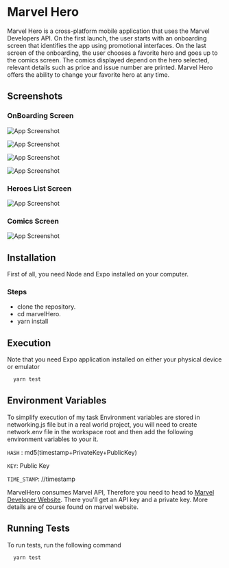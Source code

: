 
# Marvel Hero

Marvel Hero is a cross-platform mobile application that uses the Marvel Developers API. On the first launch, the user starts with an onboarding screen that identifies the app using promotional interfaces. On the last screen of the onboarding, the user chooses a favorite hero and goes up to the comics screen. The comics displayed depend on the hero selected, relevant details such as price and issue number are printed. Marvel Hero offers the ability to change your favorite hero at any time.


  
## Screenshots
### OnBoarding Screen


![App Screenshot](https://user-images.githubusercontent.com/63839876/122284542-9a825f00-cee5-11eb-8223-448ab2ddfa10.png)

![App Screenshot](https://user-images.githubusercontent.com/63839876/122284559-a0784000-cee5-11eb-883f-40f1f231a8dd.png)

![App Screenshot](https://user-images.githubusercontent.com/63839876/122284625-af5ef280-cee5-11eb-9a2e-4cc39ed357e3.png)

![App Screenshot](https://user-images.githubusercontent.com/63839876/122284664-b980f100-cee5-11eb-8b2c-7cf486049683.png)

 ### Heroes List Screen

 ![App Screenshot](https://user-images.githubusercontent.com/63839876/122284687-c00f6880-cee5-11eb-9775-1988eee63de8.png)

 ### Comics Screen

 ![App Screenshot](https://user-images.githubusercontent.com/63839876/122285086-2f855800-cee6-11eb-93b3-abf473fa10ae.png)

## Installation 

First of all, you need Node and Expo installed on your computer.

 ### Steps 
  - clone the repository.
  - cd marvelHero.
  - yarn install

## Execution
 Note that you need Expo application installed on either your physical device or emulator
 
```bash
  yarn test
```
    
## Environment Variables

 To simplify execution of my task Environment variables are stored in networking.js file but in a real world project, you will need to create network.env file in the workspace root and then add the following environment variables to your it.

`HASH` : md5(timestamp+PrivateKey+PublicKey)

`KEY`: Public Key

`TIME_STAMP`: //timestamp

 MarvelHero consumes Marvel API, Therefore you need to head to [Marvel Developer Website](https://developer.marvel.com/). There you'll get an API key and a private key. More details are of course found on marvel website.

  
## Running Tests

To run tests, run the following command

```bash
  yarn test
```

  